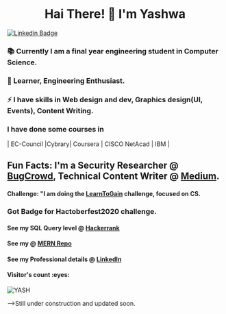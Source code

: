 <h1 align="center"> Hai There! 👋 I'm Yashwa </h1> 
 
[![Linkedin Badge](https://img.shields.io/badge/-YESHWANTHINI_S-blue?style=flat-square&logo=Linkedin&logoColor=white&link=https://www.linkedin.com/in/yeshwanthini-s/)](https://www.linkedin.com/in/yeshwanthini-s/)
  
<!--
**YASHWANTHINI/YASHWANTHINI** is a ✨ _special_ ✨ repository because its `README.md` (this file) appears on your GitHub profile.

Here are some ideas to get you started:
-->
### 📚 Currently I am a final year engineering student in Computer Science.
### 🌱 Learner, Engineering Enthusiast. 
### ⚡ I have skills in Web design and dev, Graphics design(UI, Events), Content Writing.

### I have done some courses in
| EC-Council |Cybrary| Coursera | CISCO NetAcad | IBM |


## Fun Facts: I'm a Security Researcher @ [BugCrowd](https://bugcrowd.com/YESHWANTHINI_S), Technical Content Writer @ [Medium](https://yeshwanthini-s.medium.com/).
#### Challenge: "I am doing the [LearnToGain](https://github.com/YASHWANTHINI/Learn_to_Gain) challenge, focused on CS.
### Got Badge for Hactoberfest2020 challenge.

#### See my SQL Query level @ [Hackerrank](https://www.hackerrank.com/h953617104054?hr_r=1)
#### See my @ [MERN Repo](https://github.com/YASHWANTHINI/MERN-PROJECT)
#### See my Professional details @ [LinkedIn](https://in.linkedin.com/in/yeshwanthini-s)

<h4>Visitor's count :eyes:</h4>
<p><img src="https://profile-counter.glitch.me/{YASHWANTHINI}/count.svg" alt="YASH" :: Visitor's Count" /></p>
-->Still under construction and updated soon.
